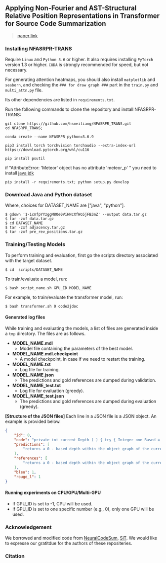 ## Applying Non-Fourier and AST-Structural Relative Position Representations in Transformer for Source Code Summarization
>[paper link](https://ieeexplore.ieee.org/document/10400421)

### Installing NFASRPR-TRANS

Require `Linux` and `Python 3.6` or higher. It also requires installing `PyTorch` version 1.3 or higher. `CUDA` is strongly recommended for speed, but not necessary.

For generating attention heatmaps, you should also install `matplotlib` and `seaborn`, and checking the `### for draw graph ###` part in the `train.py` and `multi_attn.py` file.

Its other dependencies are listed in `requirements.txt`.

Run the following commands to clone the repository and install NFASRPR-TRANS:

```
git clone https://github.com/hsmeiliang/NFASRPR_TRANS.git
cd NFASRPR_TRANS; 
```

```
conda create --name NFASRPR python=3.6.9
```

```
pip3 install torch torchvision torchaudio --extra-index-url https://download.pytorch.org/whl/cu116
```

```
pip install psutil
```

if "AttributeError: 'Meteor' object has no attribute 'meteor_p' "
you need to install [java jdk](https://blog.csdn.net/qq_36468195/article/details/115630818)

```
pip install -r requirements.txt; python setup.py develop
```

### Download Java and Python dataset
Where, choices for DATASET_NAME are ["java", "python"].

```
$ gdown '1-1cmfpYYzggM8Oe0ViHNcXfWo5jFBJmZ' --output data.tar.gz
$ tar -zxf data.tar.gz
$ cd DATASET_NAME
$ tar -zxf adjacency.tar.gz
$ tar -zxf pre_rev_positions.tar.gz
```

### Training/Testing Models

 To perform training and evaluation, first go the scripts directory associated with the target dataset.

```
$ cd  scripts/DATASET_NAME
```


To train/evaluate a model, run:

```
$ bash script_name.sh GPU_ID MODEL_NAME
```

For example, to train/evaluate the transformer model, run:

```
$ bash transformer.sh 0 code2jdoc
```

#### Generated log files

While training and evaluating the models, a list of files are generated inside a `tmp` directory. The files are as follows.

- **MODEL_NAME.mdl**
  - Model file containing the parameters of the best model.
- **MODEL_NAME.mdl.checkpoint**
  - A model checkpoint, in case if we need to restart the training.
- **MODEL_NAME.txt**
  - Log file for training.
- **MODEL_NAME.json**
  - The predictions and gold references are dumped during validation.
- **MODEL_NAME_test.txt**
  - Log file for evaluation (greedy).
- **MODEL_NAME_test.json** 
  - The predictions and gold references are dumped during evaluation (greedy).


**[Structure of the JSON files]** Each line in a JSON file is a JSON object. An example is provided below.

```json 
{
    "id": 0,
    "code": "private int current Depth ( ) { try { Integer one Based = ( ( Integer ) DEPTH FIELD . get ( this ) ) ; return one Based - NUM ; } catch ( Illegal Access Exception e ) { throw new Assertion Error ( e ) ; } }",
    "predictions": [
        "returns a 0 - based depth within the object graph of the current object being serialized ."
    ],
    "references": [
        "returns a 0 - based depth within the object graph of the current object being serialized ."
    ],
    "bleu": 1,
    "rouge_l": 1
}
```


#### Running experiments on CPU/GPU/Multi-GPU

- If GPU_ID is set to -1, CPU will be used.
- If GPU_ID is set to one specific number (e.g., 0), only one GPU will be used.

### Acknowledgement

We borrowed and modified code from [NeuralCodeSum](https://github.com/wasiahmad/NeuralCodeSum), [SiT](https://github.com/gingasan/sit3). We would like to expresse our gratitdue for the authors of these repositeries.


### Citation

```

```


